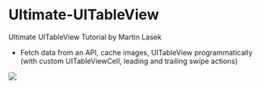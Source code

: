 # Ultimate-UITableView
Ultimate UITableView Tutorial by Martin Lasek

* Fetch data from an API, cache images, UITableView programmatically (with custom UITableViewCell, leading and trailing swipe actions)

![](ml-ultimate-tableview.gif)
